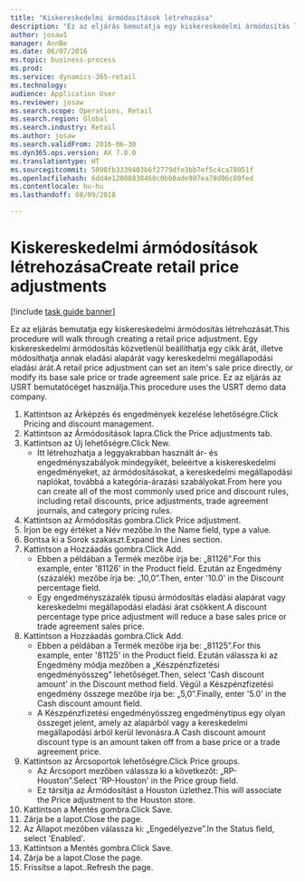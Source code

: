 ```yaml
--- 
title: "Kiskereskedelmi ármódosítások létrehozása"
description: "Ez az eljárás bemutatja egy kiskereskedelmi ármódosítás létrehozását."
author: josaw1
manager: AnnBe
ms.date: 06/07/2016
ms.topic: business-process
ms.prod: 
ms.service: dynamics-365-retail
ms.technology: 
audience: Application User
ms.reviewer: josaw
ms.search.scope: Operations, Retail
ms.search.region: Global
ms.search.industry: Retail
ms.author: josaw
ms.search.validFrom: 2016-06-30
ms.dyn365.ops.version: AX 7.0.0
ms.translationtype: HT
ms.sourcegitcommit: 5098fb3339403b6f2779dfe3bb7ef5c4ca78051f
ms.openlocfilehash: 6dd4e12008838460c0bb0ade907ea78d06c80fed
ms.contentlocale: hu-hu
ms.lasthandoff: 08/09/2018

---
```

# <a name="create-retail-price-adjustments"></a><span data-ttu-id="a03b0-103">Kiskereskedelmi ármódosítások létrehozása</span><span class="sxs-lookup"><span data-stu-id="a03b0-103">Create retail price adjustments</span></span>

[!include [task guide banner](../includes/task-guide-banner.md)]

<span data-ttu-id="a03b0-104">Ez az eljárás bemutatja egy kiskereskedelmi ármódosítás létrehozását.</span><span class="sxs-lookup"><span data-stu-id="a03b0-104">This procedure will walk through creating a retail price adjustment.</span></span> <span data-ttu-id="a03b0-105">Egy kiskereskedelmi ármódosítás közvetlenül beállíthatja egy cikk árát, illetve módosíthatja annak eladási alapárát vagy kereskedelmi megállapodási eladási árát.</span><span class="sxs-lookup"><span data-stu-id="a03b0-105">A retail price adjustment can set an item's sale price directly, or modify its base sale price or trade agreement sale price.</span></span> <span data-ttu-id="a03b0-106">Ez az eljárás az USRT bemutatócéget használja.</span><span class="sxs-lookup"><span data-stu-id="a03b0-106">This procedure uses the USRT demo data company.</span></span>

1. <span data-ttu-id="a03b0-107">Kattintson az Árképzés és engedmények kezelése lehetőségre.</span><span class="sxs-lookup"><span data-stu-id="a03b0-107">Click Pricing and discount management.</span></span>
2. <span data-ttu-id="a03b0-108">Kattintson az Ármódosítások lapra.</span><span class="sxs-lookup"><span data-stu-id="a03b0-108">Click the Price adjustments tab.</span></span>
3. <span data-ttu-id="a03b0-109">Kattintson az Új lehetőségre.</span><span class="sxs-lookup"><span data-stu-id="a03b0-109">Click New.</span></span>
    * <span data-ttu-id="a03b0-110">Itt létrehozhatja a leggyakrabban használt ár- és engedményszabályok mindegyikét, beleértve a kiskereskedelmi engedményeket, az ármódosításokat, a kereskedelmi megállapodási naplókat, továbbá a kategória-árazási szabályokat.</span><span class="sxs-lookup"><span data-stu-id="a03b0-110">From here you can create all of the most commonly used price and discount rules, including retail discounts, price adjustments, trade agreement journals, and category pricing rules.</span></span>  
4. <span data-ttu-id="a03b0-111">Kattintson az Ármódosítás gombra.</span><span class="sxs-lookup"><span data-stu-id="a03b0-111">Click Price adjustment.</span></span>
5. <span data-ttu-id="a03b0-112">Írjon be egy értéket a Név mezőbe.</span><span class="sxs-lookup"><span data-stu-id="a03b0-112">In the Name field, type a value.</span></span>
6. <span data-ttu-id="a03b0-113">Bontsa ki a Sorok szakaszt.</span><span class="sxs-lookup"><span data-stu-id="a03b0-113">Expand the Lines section.</span></span>
7. <span data-ttu-id="a03b0-114">Kattintson a Hozzáadás gombra.</span><span class="sxs-lookup"><span data-stu-id="a03b0-114">Click Add.</span></span>
    * <span data-ttu-id="a03b0-115">Ebben a példában a Termék mezőbe írja be: „81126”.</span><span class="sxs-lookup"><span data-stu-id="a03b0-115">For this example, enter '81126' in the Product field.</span></span>    <span data-ttu-id="a03b0-116">Ezután az Engedmény (százalék) mezőbe írja be: „10,0”.</span><span class="sxs-lookup"><span data-stu-id="a03b0-116">Then, enter '10.0' in the Discount percentage field.</span></span>  
    * <span data-ttu-id="a03b0-117">Egy engedményszázalék típusú ármódosítás eladási alapárat vagy kereskedelmi megállapodási eladási árat csökkent.</span><span class="sxs-lookup"><span data-stu-id="a03b0-117">A discount percentage type price adjustment will reduce a base sales price or trade agreement sales price.</span></span>  
8. <span data-ttu-id="a03b0-118">Kattintson a Hozzáadás gombra.</span><span class="sxs-lookup"><span data-stu-id="a03b0-118">Click Add.</span></span>
    * <span data-ttu-id="a03b0-119">Ebben a példában a Termék mezőbe írja be: „81125”.</span><span class="sxs-lookup"><span data-stu-id="a03b0-119">For this example, enter '81125' in the Product field.</span></span>    <span data-ttu-id="a03b0-120">Ezután válassza ki az Engedmény módja mezőben a „Készpénzfizetési engedményösszeg” lehetőséget.</span><span class="sxs-lookup"><span data-stu-id="a03b0-120">Then, select 'Cash discount amount' in the Discount method field.</span></span>    <span data-ttu-id="a03b0-121">Végül a Készpénzfizetési engedmény összege mezőbe írja be: „5,0”.</span><span class="sxs-lookup"><span data-stu-id="a03b0-121">Finally, enter '5.0' in the Cash discount amount field.</span></span>  
    * <span data-ttu-id="a03b0-122">A Készpénzfizetési engedményösszeg engedménytípus egy olyan összeget jelent, amely az alapárból vagy a kereskedelmi megállapodási árból kerül levonásra.</span><span class="sxs-lookup"><span data-stu-id="a03b0-122">A Cash discount amount discount type is an amount taken off from a base price or a trade agreement price.</span></span>  
9. <span data-ttu-id="a03b0-123">Kattintson az Árcsoportok lehetőségre.</span><span class="sxs-lookup"><span data-stu-id="a03b0-123">Click Price groups.</span></span>
    * <span data-ttu-id="a03b0-124">Az Árcsoport mezőben válassza ki a következőt: „RP-Houston”.</span><span class="sxs-lookup"><span data-stu-id="a03b0-124">Select 'RP-Houston' in the Price group field.</span></span>  
    * <span data-ttu-id="a03b0-125">Ez társítja az Ármódosítást a Houston üzlethez.</span><span class="sxs-lookup"><span data-stu-id="a03b0-125">This will associate the Price adjustment to the Houston store.</span></span>  
10. <span data-ttu-id="a03b0-126">Kattintson a Mentés gombra.</span><span class="sxs-lookup"><span data-stu-id="a03b0-126">Click Save.</span></span>
11. <span data-ttu-id="a03b0-127">Zárja be a lapot.</span><span class="sxs-lookup"><span data-stu-id="a03b0-127">Close the page.</span></span>
12. <span data-ttu-id="a03b0-128">Az Állapot mezőben válassza ki: „Engedélyezve”.</span><span class="sxs-lookup"><span data-stu-id="a03b0-128">In the Status field, select 'Enabled'.</span></span>
13. <span data-ttu-id="a03b0-129">Kattintson a Mentés gombra.</span><span class="sxs-lookup"><span data-stu-id="a03b0-129">Click Save.</span></span>
14. <span data-ttu-id="a03b0-130">Zárja be a lapot.</span><span class="sxs-lookup"><span data-stu-id="a03b0-130">Close the page.</span></span>
15. <span data-ttu-id="a03b0-131">Frissítse a lapot..</span><span class="sxs-lookup"><span data-stu-id="a03b0-131">Refresh the page.</span></span>


